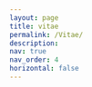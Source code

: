 ```yaml
---
layout: page
title: vitae
permalink: /Vitae/
description: 
nav: true
nav_order: 4
horizontal: false
---
```

<object data="../assets/pdf/Siril_TD_Resume.pdf" width="1000" height="1000" type='application/pdf'></object>
